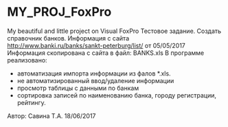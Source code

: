 # MY_PROJ_FoxPro
My beautiful  and little project on Visual FoxPro
Тестовое  задание.
Создать справочник банков.
Информация с сайта   http://www.banki.ru/banks/sankt-peterburg/list/  от 05/05/2017
Информация скопирована с сайта в файл: BANKS.xls
В программе реализовано:
  - автоматизация импорта информации из фалов *.xls.
  - не автоматизированный ввод/удаление информации
  - просмотр таблицы с данными по банкам
  - сортировка записей по наименованию банка, городу регистрации, рейтингу.

Автор: Савина Т.А.                      18/06/2017
